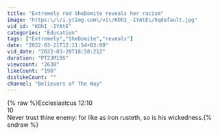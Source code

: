 ```yaml
---
title: "Extremely red SheDomite reveals her racism"
image: "https:\/\/i.ytimg.com\/vi\/KOhI_-IYAtE\/hqdefault.jpg"
vid_id: "KOhI_-IYAtE"
categories: "Education"
tags: ["Extremely","SheDomite","reveals"]
date: "2022-03-21T12:11:54+03:00"
vid_date: "2022-03-20T18:58:21Z"
duration: "PT23M19S"
viewcount: "2638"
likeCount: "198"
dislikeCount: ""
channel: "Believers of The Way"
---
```

{% raw %}Ecclesiastcus 12:10<br />10<br />Never trust thine enemy: for like as iron rusteth, so is his wickedness.{% endraw %}
